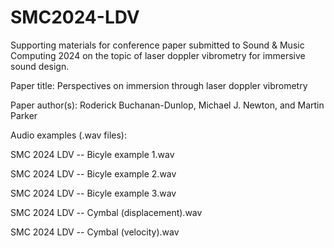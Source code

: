 # SMC2024-LDV
Supporting materials for conference paper submitted to Sound &amp; Music Computing 2024 on the topic of laser doppler vibrometry for immersive sound design.

Paper title: Perspectives on immersion through laser doppler vibrometry

Paper author(s): Roderick Buchanan-Dunlop, Michael J. Newton, and Martin Parker

Audio examples (.wav files):

SMC 2024 LDV -- Bicyle example 1.wav

SMC 2024 LDV -- Bicyle example 2.wav

SMC 2024 LDV -- Bicyle example 3.wav

SMC 2024 LDV -- Cymbal (displacement).wav

SMC 2024 LDV -- Cymbal (velocity).wav
